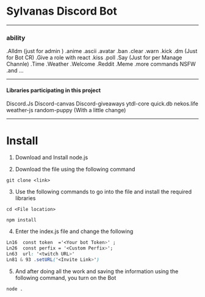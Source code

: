 # Sylvanas Discord Bot 
  ------------------------------------------------------------
### ability
 

.Alldm (just for admin ) 
.anime
.ascii
.avatar
.ban 
.clear
.warn
.kick 
.dm (Just for Bot CR)
.Give a role with react 
.kiss
.poll
.Say (Just for per Manage Channle)
.Time 
.Weather
.Welcome
.Reddit
.Meme
.more commands NSFW
.and ...

  ------------------------------------------------------------



#### Libraries participating in this project

Discord.Js
Discord-canvas
Discord-giveaways
ytdl-core
quick.db
nekos.life
weather-js
random-puppy (With a little change)

  ------------------------------------------------------------

# Install

1. Download and Install node.js 

2. Download the file using the following command

```
git clone <link>
```
3. Use the following commands to go into the file and install the required libraries

```
cd <File location>

npm install

```

4. Enter the index.js file and change the following
```css 
Ln16  const token  ='<Your bot Token>' ;
Ln26  const perfix = '<Custom Perfix>';
Ln63  url: '<twitch URL>'
Ln81 & 93 .setURL('<Invite Link>')
```

5. And after doing all the work and saving the information using the following command, you turn on the Bot 
 
``` 
node .
```
 
